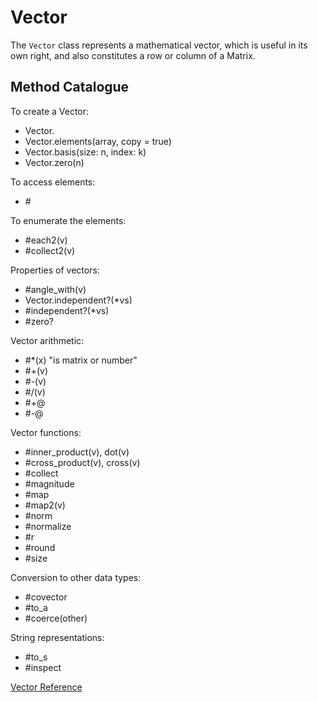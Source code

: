 # Vector

The `Vector` class represents a mathematical vector, which is useful in its
own right, and also constitutes a row or column of a Matrix.

## Method Catalogue

To create a Vector:
*   Vector.[](*array)
*   Vector.elements(array, copy = true)
*   Vector.basis(size: n, index: k)
*   Vector.zero(n)


To access elements:
*   #[](i)


To enumerate the elements:
*   #each2(v)
*   #collect2(v)


Properties of vectors:
*   #angle_with(v)
*   Vector.independent?(*vs)
*   #independent?(*vs)
*   #zero?


Vector arithmetic:
*   #*(x) "is matrix or number"
*   #+(v)
*   #-(v)
*   #/(v)
*   #+@
*   #-@


Vector functions:
*   #inner_product(v), dot(v)
*   #cross_product(v), cross(v)
*   #collect
*   #magnitude
*   #map
*   #map2(v)
*   #norm
*   #normalize
*   #r
*   #round
*   #size


Conversion to other data types:
*   #covector
*   #to_a
*   #coerce(other)


String representations:
*   #to_s
*   #inspect


[Vector Reference](https://ruby-doc.org/stdlib-2.5.0/libdoc/matrix/rdoc/Vector.html)
